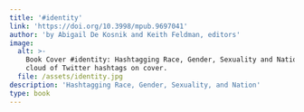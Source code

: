```yaml
---
title: '#identity'
link: 'https://doi.org/10.3998/mpub.9697041'
author: 'by Abigail De Kosnik and Keith Feldman, editors'
image:
  alt: >-
    Book Cover #identity: Hashtagging Race, Gender, Sexuality and Nation. Word
    cloud of Twitter hashtags on cover.
  file: /assets/identity.jpg
description: 'Hashtagging Race, Gender, Sexuality, and Nation'
type: book
---
```


